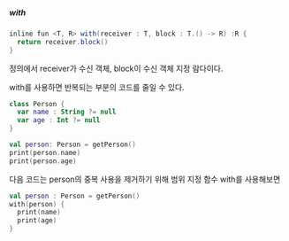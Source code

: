 
<h5>with</h5>

~~~java
inline fun <T, R> with(receiver : T, block : T.() -> R) :R {
  return receiver.block()
}
~~~

정의에서 receiver가 수신 객체, block이 수신 객체 지정 람다이다.

with를 사용하면 반복되는 부분의 코드를 줄일 수 있다.

~~~kotlin
class Person {
  var name : String ?= null
  var age : Int ?= null
}

val person: Person = getPerson()
print(person.name)
print(person.age)
~~~

다음 코드는 person의 중복 사용을 제거하기 위해 범위 지정 함수 with를 사용해보면

~~~kotlin
val person : Person = getPerson()
with(person) {
  print(name)
  print(age)
}
~~~
